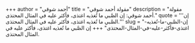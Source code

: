 +++
author = "أحمد شوقي"
title = "مقولة أحمد شوقي"
description = "مقولة أحمد شوقي: إن الصَّبي ما تُغذيه اغتذى، فأكثر عليه في المثال المحتذى."
quote = '''إن الصَّبي ما تُغذيه اغتذى، فأكثر عليه في المثال المحتذى.'''
slug = "إن-الصَّبي-ما-تُغذيه-اغتذى-فأكثر-عليه-في-المثال-المحتذى"
+++
إن الصَّبي ما تُغذيه اغتذى، فأكثر عليه في المثال المحتذى.
